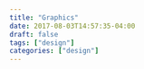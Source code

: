 ```yaml
---
title: "Graphics"
date: 2017-08-03T14:57:35-04:00
draft: false
tags: ["design"]
categories: ["design"]
---
```


